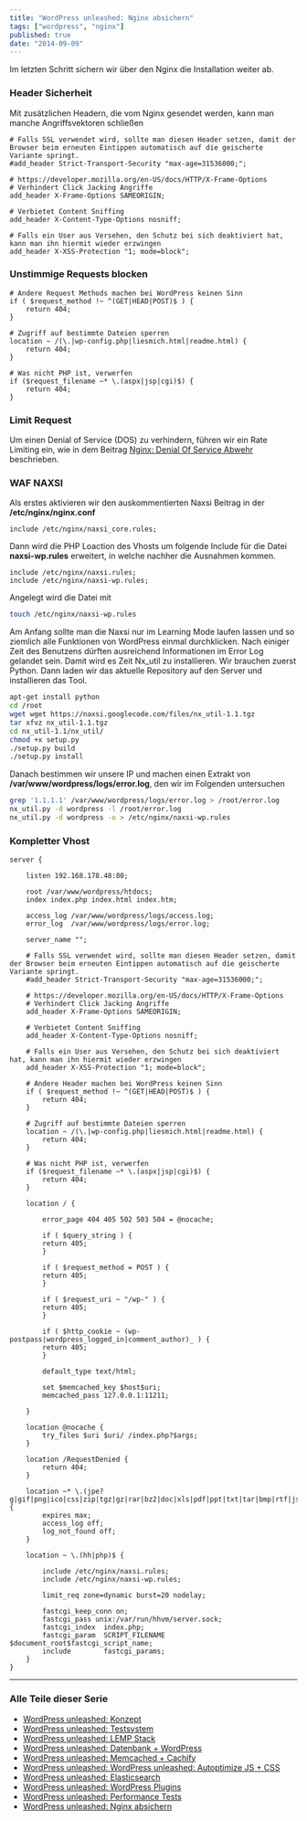```yaml
---
title: "WordPress unleashed: Nginx absichern"
tags: ["wordpress", "nginx"]
published: true
date: "2014-09-09"
---
```


Im letzten Schritt sichern wir über den Nginx die Installation weiter ab.

### Header Sicherheit

Mit zusätzlichen Headern, die vom Nginx gesendet werden, kann man manche Angriffsvektoren schließen

```
# Falls SSL verwendet wird, sollte man diesen Header setzen, damit der Browser beim erneuten Eintippen automatisch auf die geischerte Variante springt.
#add_header Strict-Transport-Security "max-age=31536000;";

# https://developer.mozilla.org/en-US/docs/HTTP/X-Frame-Options
# Verhindert Click Jacking Angriffe
add_header X-Frame-Options SAMEORIGIN;

# Verbietet Content Sniffing
add_header X-Content-Type-Options nosniff;

# Falls ein User aus Versehen, den Schutz bei sich deaktiviert hat, kann man ihn hiermit wieder erzwingen
add_header X-XSS-Protection "1; mode=block";
```

### Unstimmige Requests blocken

```
# Andere Request Methods machen bei WordPress keinen Sinn
if ( $request_method !~ ^(GET|HEAD|POST)$ ) {
    return 404;
}

# Zugriff auf bestimmte Dateien sperren
location ~ /(\.|wp-config.php|liesmich.html|readme.html) {
    return 404;
}

# Was nicht PHP ist, verwerfen
if ($request_filename ~* \.(aspx|jsp|cgi)$) {
    return 404;
}
```

### Limit Request

Um einen Denial of Service (DOS) zu verhindern, führen wir ein Rate Limiting ein, wie in dem Beitrag [Nginx: Denial Of Service Abwehr](/nginx-denial-service-abwehr/ "Nginx: Denial Of Service Abwehr") beschrieben.

### WAF NAXSI

Als erstes aktivieren wir den auskommentierten Naxsi Beitrag in der **/etc/nginx/nginx.conf**

```
include /etc/nginx/naxsi_core.rules;
```

Dann wird die PHP Loaction des Vhosts um folgende Include für die Datei **naxsi-wp.rules** erweitert, in welche nachher die Ausnahmen kommen.

```
include /etc/nginx/naxsi.rules;
include /etc/nginx/naxsi-wp.rules;
```

Angelegt wird die Datei mit

```bash
touch /etc/nginx/naxsi-wp.rules
```

Am Anfang sollte man die Naxsi nur im Learning Mode laufen lassen und so ziemlich alle Funktionen von WordPress einmal durchklicken. Nach einiger Zeit des Benutzens dürften ausreichend Informationen im Error Log gelandet sein. Damit wird es Zeit Nx_util zu installieren. Wir brauchen zuerst Python. Dann laden wir das aktuelle Repository auf den Server und installieren das Tool.

```bash
apt-get install python
cd /root
wget wget https://naxsi.googlecode.com/files/nx_util-1.1.tgz
tar xfvz nx_util-1.1.tgz
cd nx_util-1.1/nx_util/
chmod +x setup.py
./setup.py build
./setup.py install
```

Danach bestimmen wir unsere IP und machen einen Extrakt von **/var/www/wordpress/logs/error.log**, den wir im Folgenden untersuchen

```bash
grep '1.1.1.1' /var/www/wordpress/logs/error.log > /root/error.log
nx_util.py -d wordpress -l /root/error.log
nx_util.py -d wordpress -o > /etc/nginx/naxsi-wp.rules
```

### Kompletter Vhost

```
server {

    listen 192.168.178.48:80;

    root /var/www/wordpress/htdocs;
    index index.php index.html index.htm;

    access_log /var/www/wordpress/logs/access.log;
    error_log  /var/www/wordpress/logs/error.log;

    server_name "";

    # Falls SSL verwendet wird, sollte man diesen Header setzen, damit der Browser beim erneuten Eintippen automatisch auf die geischerte Variante springt.
    #add_header Strict-Transport-Security "max-age=31536000;";

    # https://developer.mozilla.org/en-US/docs/HTTP/X-Frame-Options
    # Verhindert Click Jacking Angriffe
    add_header X-Frame-Options SAMEORIGIN;

    # Verbietet Content Sniffing
    add_header X-Content-Type-Options nosniff;

    # Falls ein User aus Versehen, den Schutz bei sich deaktiviert hat, kann man ihn hiermit wieder erzwingen
    add_header X-XSS-Protection "1; mode=block";

    # Andere Header machen bei WordPress keinen Sinn
    if ( $request_method !~ ^(GET|HEAD|POST)$ ) {
        return 404;
    }

    # Zugriff auf bestimmte Dateien sperren
    location ~ /(\.|wp-config.php|liesmich.html|readme.html) {
        return 404;
    }

    # Was nicht PHP ist, verwerfen
    if ($request_filename ~* \.(aspx|jsp|cgi)$) {
        return 404;
    }

    location / {

        error_page 404 405 502 503 504 = @nocache;

        if ( $query_string ) {
        return 405;
        }

        if ( $request_method = POST ) {
        return 405;
        }

        if ( $request_uri ~ "/wp-" ) {
        return 405;
        }

        if ( $http_cookie ~ (wp-postpass|wordpress_logged_in|comment_author)_ ) {
        return 405;
        }

        default_type text/html;

        set $memcached_key $host$uri;
        memcached_pass 127.0.0.1:11211;

    }

    location @nocache {
        try_files $uri $uri/ /index.php?$args;
    }

    location /RequestDenied {
        return 404;
    }

    location ~* \.(jpe?g|gif|png|ico|css|zip|tgz|gz|rar|bz2|doc|xls|pdf|ppt|txt|tar|bmp|rtf|js|docx|pptx|xlsx|cfg)$ {
        expires max;
        access_log off;
        log_not_found off;
    }

    location ~ \.(hh|php)$ {

        include /etc/nginx/naxsi.rules;
        include /etc/nginx/naxsi-wp.rules;

        limit_req zone=dynamic burst=20 nodelay;

        fastcgi_keep_conn on;
        fastcgi_pass unix:/var/run/hhvm/server.sock;
        fastcgi_index  index.php;
        fastcgi_param  SCRIPT_FILENAME $document_root$fastcgi_script_name;
        include        fastcgi_params;
    }
}
```

___
### Alle Teile dieser Serie

- [WordPress unleashed: Konzept](/wordpress-unleashed-konzept/ "Wordpress unleashed: Konzept")
- [WordPress unleashed: Testsystem](/wordpress-unleashed-testsystem/ "Wordpress unleashed: Testsystem")
- [WordPress unleashed: LEMP Stack](/wordpress-unleashed-lemp-stack/ "Wordpress unleashed: LEMP Stack")
- [WordPress unleashed: Datenbank + WordPress](/wordpress-unleashed-datenbank-wordpress/ "Wordpress unleashed: Datenbank + WordPress")
- [WordPress unleashed: Memcached + Cachify](/wordpress-unleashed-memcached-cachify/ "Wordpress unleashed: Memcached + Cachify")
- [WordPress unleashed: WordPress unleashed: Autoptimize JS + CSS](/wordpress-unleashed-autoptimize-js-css/ "Wordpress unleashed: WordPress unleashed: Autoptimize JS + CSS")
- [WordPress unleashed: Elasticsearch](/wordpress-unleashed-elasticsearch/ "Wordpress unleashed: Elasticsearch")
- [WordPress unleashed: WordPress Plugins](/wordpress-unleashed-wordpress-plugins/ "Wordpress unleashed: WordPress Plugins")
- [WordPress unleashed: Performance Tests](/wordpress-unleashed-performance-tests/ "Wordpress unleashed: Performance Tests")
- [WordPress unleashed: Nginx absichern](/wordpress-unleashed-nginx-absichern/ "Wordpress unleashed: Nginx absichern")

